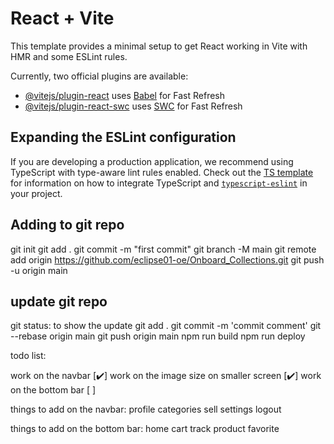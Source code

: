# React + Vite

This template provides a minimal setup to get React working in Vite with HMR and some ESLint rules.

Currently, two official plugins are available:

- [@vitejs/plugin-react](https://github.com/vitejs/vite-plugin-react/blob/main/packages/plugin-react) uses [Babel](https://babeljs.io/) for Fast Refresh
- [@vitejs/plugin-react-swc](https://github.com/vitejs/vite-plugin-react/blob/main/packages/plugin-react-swc) uses [SWC](https://swc.rs/) for Fast Refresh

## Expanding the ESLint configuration

If you are developing a production application, we recommend using TypeScript with type-aware lint rules enabled. Check out the [TS template](https://github.com/vitejs/vite/tree/main/packages/create-vite/template-react-ts) for information on how to integrate TypeScript and [`typescript-eslint`](https://typescript-eslint.io) in your project.


## Adding to git repo

git init
git add .
git commit -m "first commit"
git branch -M main
git remote add origin https://github.com/eclipse01-oe/Onboard_Collections.git
git push -u origin main

## update git repo

git status: to show the update
git add .
git commit -m 'commit comment'
git --rebase origin main
git push origin main
npm run build
npm run deploy




todo list:

work on the navbar [✔️]
work on the image size on smaller screen [✔️]
work on the bottom bar [ ]

things to add on the navbar:
profile
categories
sell
settings
logout

things to add on the bottom bar:
home
cart
track product
favorite
